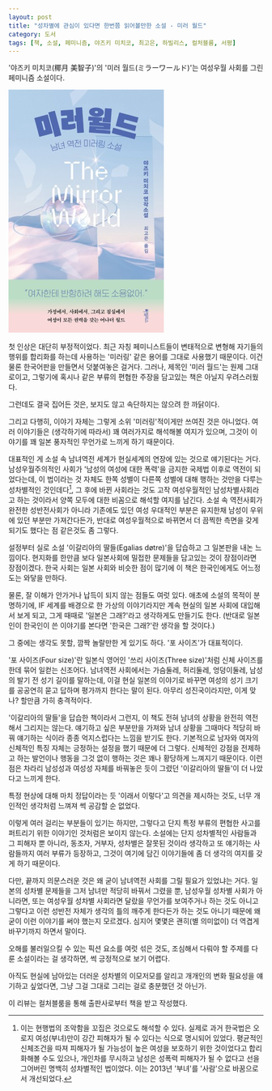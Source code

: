 ```yaml
---
layout: post
title: "성차별에 관심이 있다면 한번쯤 읽어볼만한 소설 - 미러 월드"
category: 도서
tags: [책, 소설, 페미니즘, 야즈키 미치코, 최고은, 하빌리스, 컬처블룸, 서평]
---
```


'야즈키 미치코(椰月 美智子)'의
'미러 월드(ミラーワールド)'는
여성우월 사회를 그린 페미니즘 소설이다.

![표지](/images/mirror-world-book-h480.jpg)

첫 인상은 대단히 부정적이었다.
최근 자칭 페미니스트들이 변태적으로 변형해
자기들의 행위를 합리화를 하는데 사용하는 '미러링' 같은 용어를 그대로 사용했기 때문이다.
이건 물론 한국어판을 만들면서 덧붙여놓은 걸거다.
그러나, 제목인 '미러 월드'는 원제 그대로이고,
그렇기에 혹시나 같은 부류의 편협한 주장을 담고있는 책은 아닐지 우려스러웠다.

그런데도 결국 집어든 것은,
보지도 않고 속단하지는 않으려 한 까닭이다.

그리고 다행히, 이야기 자체는 그렇게 소위 '미러링'적이게만 쓰여진 것은 아니었다.
여러 이야기들은 (생각하기에 따라서) 꽤 여러가지로 해석해볼 여지가 있으며,
그것이 이야기를 꽤 일본 풍자적인 무언가로 느끼게 하기 때문이다.

대표적인 게 소설 속 남녀역전 세계가 현실세계의 연장에 있는 것으로 얘기된다는 거다.
남성우월주의적인 사회가 '남성의 여성에 대한 폭력'을 금지한 국제법 이후로 역전이 되었다는데,
이 법이라는 것 자체도 한쪽 성별이 다른쪽 성별에 대해 행하는 것만을 다루는 성차별적인 것인데다[^1],
그 후에 바뀐 사회라는 것도 고작 여성우월적인 남성차별사회라고 하는 것이라서
양쪽 모두에 대한 비꼼으로 해석할 여지를 남긴다.
소설 속 역전사회가 완전한 성반전사회가 아니라
기존에도 있던 여성 우대적인 부분은 유지한채
남성이 우위에 있던 부분만 가져간다든가,
반대로 여성우월적으로 바뀌면서 더 끔찍한 측면을 갖게되기도 했다는 점 같은것도 좀 그렇다.

[^1]: 이는 현행법의 조악함을 꼬집은 것으로도 해석할 수 있다. 실제로 과거 한국법은 오로지 여성(부녀)만이 강간 피해자가 될 수 있다는 식으로 명시되어 있었다. 평균적인 신체조건을 따져 피해자가 될 가능성이 높은 여성을 보호하기 위한 것이었다고 합리화해볼 수도 있으나, 개인차를 무시하고 남성은 성폭력 피해자가 될 수 없다고 선을 그어버린 명백히 성차별적인 법이었다. 이는 2013년 '부녀'를 '사람'으로 바꿈으로서 개선되었다.

설정부터 실로 소설 '이갈리아의 딸들(Egalias døtre)'을 답습하고 그 일본판을 내논 느낌이다.
현지화를 한만큼 보다 일본사회에 밀접한 문제들을 담고있는 것이 장점이라면 장점이겠다.
한국 사회는 일본 사회와 비슷한 점이 많기에 이 책은 한국인에게도 어느정도는 와닿을 만하다.

물론, 잘 이해가 안가거나 납득이 되지 않는 점들도 여럿 있다.
애초에 소설의 목적이 분명하기에,
IF 세계를 배경으로 한 가상의 이야기라지만
계속 현실의 일본 사회에 대입해서 보게 되고,
그게 때때로 '일본은 그래?'라고 생각하게도 만들기도 한다.
(반대로 일본인이 한국인이 쓴 이야기를 본다면 '한국은 그래?'란 생각을 할 것이다.)

그 중에는 생각도 못할, 깜짝 놀랄만한 게 있기도 하다.
'포 사이즈'가 대표적이다.
<!-- 162p ~ 169p -->
'포 사이즈(Four size)'란 일본식 영어인 '쓰리 사이즈(Three size)'처럼 신체 사이즈를 한데 묶어 일컫는 신조어다.
남녀역전 사회에서는 가슴둘레, 허리둘레, 엉덩이둘레, 남성의 발기 전 성기 길이를 말하는데,
이걸 현실 일본의 이야기로 바꾸면 여성의 성기 크기를 공공연히 묻고 답하며 평가까지 한다는 말이 된다.
아무리 성진국이라지만, 이게 맞나? 할만큼 가히 충격적이다.

'이갈리아의 딸들'을 답습한 책이라서 그런지,
이 책도 전혀 남녀의 상황을 완전히 역전해서 그리지는 않는다.
얘기하고 싶은 부분만을 가져와 남녀 상황을 그때마다 적당히 바꿔 얘기하는 식이라
종종 억지스럽다는 느낌을 받기도 한다.
기본적으로 남자와 여자의 신체적인 특징 자체는 긍정하는 설정을 했기 때문에 더 그렇다.
신체적인 강점을 전제하고 하는 발언이나 행동을 그것 없이 행하는 것은 꽤나 황당하게 느껴지기 때문이다.
이런 점은 차라리 남성성과 여성성 자체를 바꿔놓은 듯이 그렸던 '이갈리아의 딸들'이 더 나았다고 느끼게 한다.

특정 현상에 대해 마치 정답이라는 듯 '이래서 이렇다'고 의견을 제시하는 것도,
너무 개인적인 생각처럼 느껴져 썩 공감할 순 없었다.

이렇게 여러 걸리는 부분들이 있기는 하지만,
그렇다고 단지 특정 부류의 편협한 사고를 퍼트리기 위한 이야기인 것처럼은 보이지 않는다.
소설에는 단지 성차별적인 사람들과 그 피해자 뿐 아니라,
동조자, 거부자, 성차별은 잘못된 것이라 생각하고 또 얘기하는 사람들까지 여러 부류가 등장하고,
그것이 여기에 담긴 이야기들에 좀 더 생각의 여지를 갖게 하기 때문이다.

다만, 끝까지 의문스러운 것은 왜 굳이 남녀역전 사회를 그릴 필요가 있었냐는 거다.
일본의 성차별 문제들을 그저 남녀만 적당히 바꿔서 그렸을 뿐,
남성우월 성차별 사회가 아니라면, 또는 여성우월 성차별 사회라면 달랐을 무언가를 보여주거나 하는 것도 아니고
그렇다고 이런 성반전 자체가 생각의 틀의 깨주게 한다든가 하는 것도 아니기 때문에
왜 굳이 이런 이야기를 써야 했는지 모르겠다.
심지어 몇몇은 괜히(별 의미없이) 더 역겹게 바꾸기까지 하면서 말이다.

오해를 불러일으킬 수 있는 픽션 요소를 여럿 섞은 것도,
조심해서 다뤄야 할 주제를 다룬 소설이라는 걸 생각하면,
썩 긍정적으로 보기 어렵다.

아직도 현실에 남아있는 더러운 성차별의 이모저모를 알리고
개개인의 변화 필요성을 얘기하고 싶었다면,
그냥 그걸 그대로 그리는 걸로 충분했던 것 아닌가.



<div class="im im-info">
이 리뷰는 컬처블룸을 통해 출판사로부터 책을 받고 작성했다.
</div>
